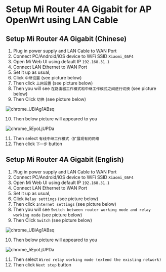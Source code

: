 # Setup Mi Router 4A Gigabit for AP OpenWrt using LAN Cable

## Setup Mi Router 4A Gigabit (Chinese)
1. Plug in power supply and LAN Cable to WAN Port
2. Connect PC/Android/iOS device to WiFi SSID ```Xiaomi_0AF4``` 
3. Open Mi Web UI using default IP ```192.168.31.1```
4. Connect LAN Ethernet to WAN Port
5. Set it up as usual,
6. Click ```中继设置``` (see picture below)
7. Then click ```上网设置``` (see picture below)
8. Then you will see ```在路由器工作模式和中继工作模式之间进行切换``` (see picture below)
9. Then Click ```切换``` (see picture below)

![chrome_UBiAg1ABsq](https://user-images.githubusercontent.com/20932301/112719155-00d09480-8f2a-11eb-9158-30dabddea0da.png)

10. Then below picture will appeared to you

![chrome_5EyoLjUPDa](https://user-images.githubusercontent.com/20932301/112719319-f9f65180-8f2a-11eb-86fa-41f9fffa7776.png)

11. Then select ```有线中继工作模式（扩展现有的网络```
12. Then click ```下一步``` button

## Setup Mi Router 4A Gigabit (English)
1. Plug in power supply and LAN Cable to WAN Port
2. Connect PC/Android/iOS device to WiFi SSID ```Xiaomi_0AF4``` 
3. Open Mi Web UI using default IP ```192.168.31.1```
4. Connect LAN Ethernet to WAN Port
5. Set it up as usual,
6. Click ```Relay settings``` (see picture below)
7. Then click ```Internet settings``` (see picture below)
8. Then you will see ```Switch between router working mode and relay working mode``` (see picture below)
9. Then Click ```Switch``` (see picture below)

![chrome_UBiAg1ABsq](https://user-images.githubusercontent.com/20932301/112719155-00d09480-8f2a-11eb-9158-30dabddea0da.png)

10. Then below picture will appeared to you

![chrome_5EyoLjUPDa](https://user-images.githubusercontent.com/20932301/112719319-f9f65180-8f2a-11eb-86fa-41f9fffa7776.png)

11. Then select ```Wired relay working mode (extend the existing network)```
12. Then click ```Next step``` button
